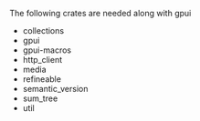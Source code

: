 
The following crates are needed along with gpui

- collections
- gpui
- gpui-macros
- http_client
- media
- refineable
- semantic_version
- sum_tree
- util
